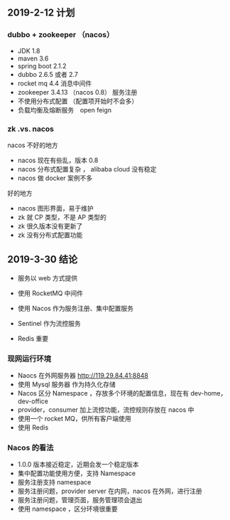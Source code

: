 ## 2019-2-12 计划  

### dubbo  + zookeeper （nacos）

+ JDK 1.8  
+ maven 3.6  
+ spring boot  2.1.2 
+ dubbo 2.6.5  或者 2.7 
+ rocket mq 4.4  消息中间件 
+ zookeeper 3.4.13 （nacos 0.8） 服务注册
+ 不使用分布式配置 （配置项开始时不会多）  
+ 负载均衡及熔断服务　open feign 

### zk .vs. nacos

nacos 不好的地方 

+ nacos 现在有些乱，版本 0.8  
+ nacos 分布式配置复杂 ， alibaba cloud 没有稳定
+ nacos 做 docker 案例不多 

好的地方  

+ nacos 图形界面，易于维护
+ zk 就 CP 类型，不是 AP 类型的  
+ zk 很久版本没有更新了 
+ zk 没有分布式配置功能 



## 2019-3-30  结论

+ 服务以 web 方式提供 

+ 使用 RocketMQ 中间件 

+ 使用 Nacos 作为服务注册、集中配置服务 

+ Sentinel 作为流控服务  

+ Redis 重要 

   

### 现网运行环境 

+ Naocs 在外网服务器 http://119.29.84.41:8848 
+ 使用 Mysql 服务器 作为持久化存储
+ Nacos 区分 Namespace ，存放多个环境的配置信息，现在有 dev-home，dev-office 
+ provider，consumer 加上流控功能，流控规则存放在 nacos 中 
+ 使用一个 rocket MQ，供所有客户端使用   
+ 使用 Redis   

### Nacos 的看法

- 1.0.0 版本接近稳定，近期会发一个稳定版本 
- 集中配置功能使用方便，支持 Namespace  
- 服务注册支持 namespace  
- 服务注册问题，provider server 在内网，nacos 在外网，进行注册 
- 服务注册问题，管理页面，服务管理项会退出 
- 使用 namespace ，区分环境很重要  



 





